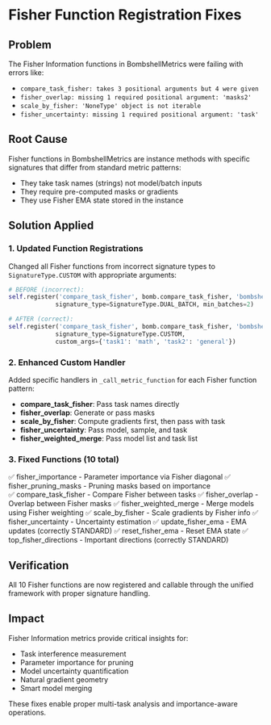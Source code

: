 # Fisher Function Registration Fixes

## Problem
The Fisher Information functions in BombshellMetrics were failing with errors like:
- `compare_task_fisher: takes 3 positional arguments but 4 were given`
- `fisher_overlap: missing 1 required positional argument: 'masks2'`
- `scale_by_fisher: 'NoneType' object is not iterable`
- `fisher_uncertainty: missing 1 required positional argument: 'task'`

## Root Cause
Fisher functions in BombshellMetrics are instance methods with specific signatures that differ from standard metric patterns:
- They take task names (strings) not model/batch inputs
- They require pre-computed masks or gradients
- They use Fisher EMA state stored in the instance

## Solution Applied

### 1. Updated Function Registrations
Changed all Fisher functions from incorrect signature types to `SignatureType.CUSTOM` with appropriate arguments:

```python
# BEFORE (incorrect):
self.register('compare_task_fisher', bomb.compare_task_fisher, 'bombshell',
             signature_type=SignatureType.DUAL_BATCH, min_batches=2)

# AFTER (correct):
self.register('compare_task_fisher', bomb.compare_task_fisher, 'bombshell',
             signature_type=SignatureType.CUSTOM,
             custom_args={'task1': 'math', 'task2': 'general'})
```

### 2. Enhanced Custom Handler
Added specific handlers in `_call_metric_function` for each Fisher function pattern:

- **compare_task_fisher**: Pass task names directly
- **fisher_overlap**: Generate or pass masks
- **scale_by_fisher**: Compute gradients first, then pass with task
- **fisher_uncertainty**: Pass model, sample, and task
- **fisher_weighted_merge**: Pass model list and task list

### 3. Fixed Functions (10 total)
✅ fisher_importance - Parameter importance via Fisher diagonal
✅ fisher_pruning_masks - Pruning masks based on importance  
✅ compare_task_fisher - Compare Fisher between tasks
✅ fisher_overlap - Overlap between Fisher masks
✅ fisher_weighted_merge - Merge models using Fisher weighting
✅ scale_by_fisher - Scale gradients by Fisher info
✅ fisher_uncertainty - Uncertainty estimation
✅ update_fisher_ema - EMA updates (correctly STANDARD)
✅ reset_fisher_ema - Reset EMA state
✅ top_fisher_directions - Important directions (correctly STANDARD)

## Verification
All 10 Fisher functions are now registered and callable through the unified framework with proper signature handling.

## Impact
Fisher Information metrics provide critical insights for:
- Task interference measurement
- Parameter importance for pruning
- Model uncertainty quantification
- Natural gradient geometry
- Smart model merging

These fixes enable proper multi-task analysis and importance-aware operations.
